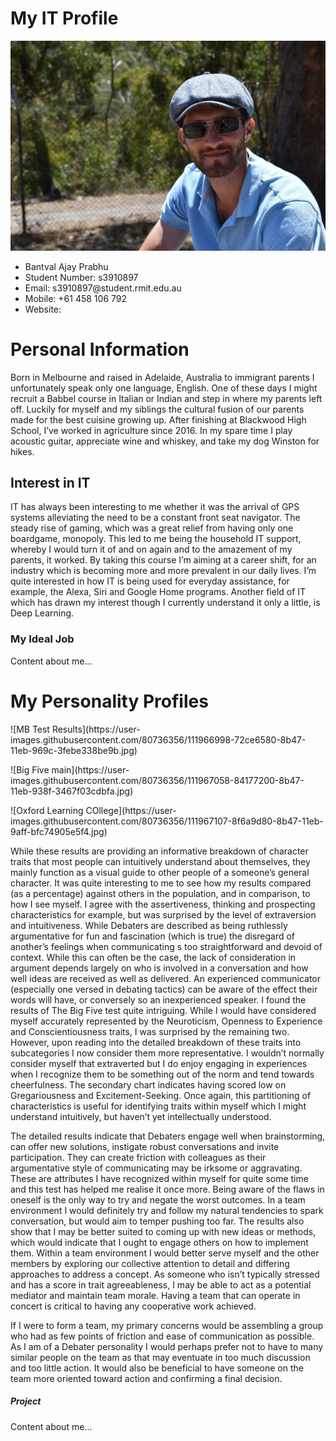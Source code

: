 <!DOCTYPE html>
<html>
<style>
body {
  background-image: url('20160714_132743.jpg');
  background-repeat: no-repeat;
}
</style>
<head>
<title>Assignment 1</title>
</head>
<body>
<h1>My IT Profile</h1>
<p><img src="FB_IMG_1614463039031.jpg"</p>
<p><ul>
  <li>Bantval Ajay Prabhu
  <li>Student Number: s3910897</li>
  <li>Email: s3910897@student.rmit.edu.au</li>
  <li>Mobile: +61 458 106 792</li>
  <li>Website:</li>
</ul></p>
<h1>Personal Information</h1>
<p>Born in Melbourne and raised in Adelaide, Australia to immigrant parents I unfortunately speak only one language, English. One of these days I might recruit a Babbel course in Italian or Indian and step in where my parents left off. Luckily for myself and my siblings the cultural fusion of our parents made for the best cuisine growing up. After finishing at Blackwood High School, I’ve worked in agriculture since 2016. In my spare time I play acoustic guitar, appreciate wine and whiskey, and take my dog Winston for hikes.</p>
</body>
</html>
<h2>Interest in IT</h2>
<p>IT has always been interesting to me whether it was the arrival of GPS systems alleviating the need to be a constant front seat navigator. The steady rise of gaming, which was a great relief from having only one boardgame, monopoly. This led to me being the household IT support, whereby I would turn it of and on again and to the amazement of my parents, it worked.
By taking this course I’m aiming at a career shift, for an industry which is becoming more and more prevalent in our daily lives. I’m quite interested in how IT is being used for everyday assistance, for example, the Alexa, Siri and Google Home programs. Another field of IT which has drawn my interest though I currently understand it only a little, is Deep Learning.
</p>
</body>
</html>
<h3>My Ideal Job</h3>
<p>Content about me...</p>
<h1>My Personality Profiles</h1>
<p>![MB Test Results](https://user-images.githubusercontent.com/80736356/111966998-72ce6580-8b47-11eb-969c-3febe338be9b.jpg)
</p>
<p>![Big Five main](https://user-images.githubusercontent.com/80736356/111967058-84177200-8b47-11eb-938f-3467f03cdbfa.jpg)
</p>
<p>![Oxford Learning COllege](https://user-images.githubusercontent.com/80736356/111967107-8f6a9d80-8b47-11eb-9aff-bfc74905e5f4.jpg)
</p>
<p>While these results are providing an informative breakdown of character traits that most people can intuitively understand about themselves, they mainly function as a visual guide to other people of a someone’s general character. It was quite interesting to me to see how my results compared (as a percentage) against others in the population, and in comparison, to how I see myself. I agree with the assertiveness, thinking and prospecting characteristics for example, but was surprised by the level of extraversion and intuitiveness. While Debaters are described as being ruthlessly argumentative for fun and fascination (which is true) the disregard of another’s feelings when communicating s too straightforward and devoid of context. While this can often be the case, the lack of consideration in argument depends largely on who is involved in a conversation and how well ideas are received as well as delivered. An experienced communicator (especially one versed in debating tactics) can be aware of the effect their words will have, or conversely so an inexperienced speaker. I found the results of The Big Five test quite intriguing. While I would have considered myself accurately represented by the Neuroticism, Openness to Experience and Conscientiousness traits, I was surprised by the remaining two. However, upon reading into the detailed breakdown of these traits into subcategories I now consider them more representative. I wouldn’t normally consider myself that extraverted but I do enjoy engaging in experiences when I recognize them to be something out of the norm and tend towards cheerfulness. The secondary chart indicates having scored low on Gregariousness and Excitement-Seeking. Once again, this partitioning of characteristics is useful for identifying traits within myself which I might understand intuitively, but haven’t yet intellectually understood. </p>
<p>The detailed results indicate that Debaters engage well when brainstorming, can offer new solutions, instigate robust conversations and invite participation. They can create friction with colleagues as their argumentative style of communicating may be irksome or aggravating. These are attributes I have recognized within myself for quite some time and this test has helped me realise it once more. Being aware of the flaws in oneself is the only way to try and negate the worst outcomes. In a team environment I would definitely try and follow my natural tendencies to spark conversation, but would aim to temper pushing too far. The results also show that I may be better suited to coming up with new ideas or methods, which would indicate that I ought to engage others on how to implement them. Within a team environment I would better serve myself and the other members by exploring our collective attention to detail and differing approaches to address a concept. As someone who isn’t typically stressed and has a score in trait agreeableness, I may be able to act as a potential mediator and maintain team morale. Having a team that can operate in concert is critical to having any cooperative work achieved. </p>
<p>If I were to form a team, my primary concerns would be assembling a group who had as few points of friction and ease of communication as possible. As I am of a Debater personality I would perhaps prefer not to have to many similar people on the team as that may eventuate in too much discussion and too little action. It would also be beneficial to have someone on the team more oriented toward action and confirming a final decision. </p>
</body>
</html>
<h5>Project</h5>
<p>Content about me...</p>
